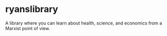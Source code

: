 # ryanslibrary
A library where you can learn about health, science, and economics from a Marxist point of view.
